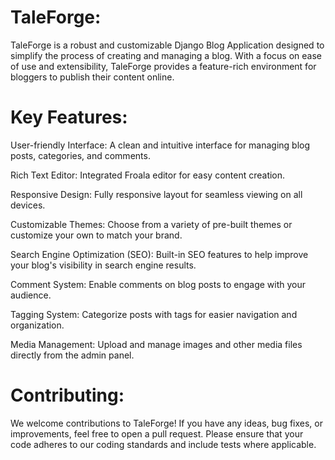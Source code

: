 # TaleForge:
TaleForge is a robust and customizable Django Blog Application designed to simplify the process of creating and managing a blog. With a focus on ease of use and extensibility, TaleForge provides a feature-rich environment for bloggers to publish their content online.

# Key Features:
User-friendly Interface: A clean and intuitive interface for managing blog posts, categories, and comments.

Rich Text Editor: Integrated Froala editor for easy content creation.

Responsive Design: Fully responsive layout for seamless viewing on all devices.

Customizable Themes: Choose from a variety of pre-built themes or customize your own to match your brand.

Search Engine Optimization (SEO): Built-in SEO features to help improve your blog's visibility in search engine results.

Comment System: Enable comments on blog posts to engage with your audience.

Tagging System: Categorize posts with tags for easier navigation and organization.

Media Management: Upload and manage images and other media files directly from the admin panel.


# Contributing:
We welcome contributions to TaleForge! If you have any ideas, bug fixes, or improvements, feel free to open a pull request. Please ensure that your code adheres to our coding standards and include tests where applicable.
